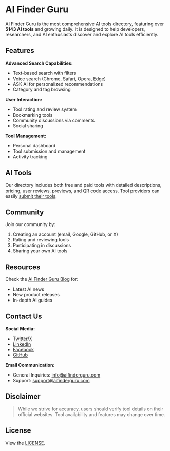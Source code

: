 # AI Finder Guru  

AI Finder Guru is the most comprehensive AI tools directory, featuring over **5143 AI tools** and growing daily. It is designed to help developers, researchers, and AI enthusiasts discover and explore AI tools efficiently.  

## Features  

**Advanced Search Capabilities:**  
* Text-based search with filters  
* Voice search (Chrome, Safari, Opera, Edge)  
* ASK AI for personalized recommendations  
* Category and tag browsing  

**User Interaction:**  
* Tool rating and review system  
* Bookmarking tools  
* Community discussions via comments  
* Social sharing  

**Tool Management:**  
* Personal dashboard  
* Tool submission and management  
* Activity tracking  

## AI Tools  

Our directory includes both free and paid tools with detailed descriptions, pricing, user reviews, previews, and QR code access. Tool providers can easily [submit their tools](https://aifinderguru.com/add-tool/).  

## Community  

Join our community by:  
1. Creating an account (email, Google, GitHub, or X)  
2. Rating and reviewing tools  
3. Participating in discussions  
4. Sharing your own AI tools  

## Resources  

Check the [AI Finder Guru Blog](https://aifinderguru.com/blog/) for:  
* Latest AI news  
* New product releases  
* In-depth AI guides  

## Contact Us  

**Social Media:**  
* [Twitter/X](https://x.com/AIFinderGuru)  
* [LinkedIn](https://www.linkedin.com/company/ai-finder-guru)  
* [Facebook](https://www.facebook.com/AIFinderGuru/)  
* [GitHub](https://github.com/AI-Finder-Guru)  

**Email Communication:**  
* General Inquiries: info@aifinderguru.com  
* Support: support@aifinderguru.com  

## Disclaimer  

> While we strive for accuracy, users should verify tool details on their official websites. Tool availability and features may change over time.  

## License  

View the [LICENSE](https://github.com/ianmaloba/Updated-AI-Finder/blob/main/LICENSE).  
